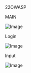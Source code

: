 22OWASP

MAIN

![Image](https://github.com/user-attachments/assets/60da594e-09c9-4d4e-8933-635805e9539d)

Login

![Image](https://github.com/user-attachments/assets/4d1e4118-f93d-4f64-9419-da7743e903ef)

Input

![Image](https://github.com/user-attachments/assets/5835270a-8eef-4999-a770-0e2cf437211d)


